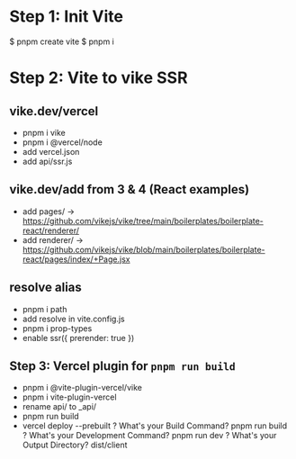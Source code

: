 # Step 1: Init Vite
$ pnpm create vite
$ pnpm i


# Step 2: Vite to vike SSR

## vike.dev/vercel
* pnpm i vike
* pnpm i @vercel/node
* add vercel.json
* add api/ssr.js


## vike.dev/add from 3 & 4 (React examples)

* add pages/ -> https://github.com/vikejs/vike/tree/main/boilerplates/boilerplate-react/renderer/
* add renderer/ -> https://github.com/vikejs/vike/blob/main/boilerplates/boilerplate-react/pages/index/+Page.jsx


## resolve alias
* pnpm i path
* add resolve in vite.config.js
* pnpm i prop-types
* enable ssr({ prerender: true })


## Step 3: Vercel plugin for `pnpm run build`
* pnpm i @vite-plugin-vercel/vike
* pnpm i vite-plugin-vercel
* rename api/ to _api/
* pnpm run build
* vercel deploy --prebuilt
? What's your Build Command? pnpm run build
? What's your Development Command? pnpm run dev
? What's your Output Directory? dist/client